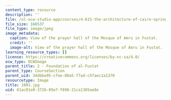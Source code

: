 ```yaml
---
content_type: resource
description: ''
file: /ol-ocw-studio-app/courses/4-615-the-architecture-of-cairo-spring-2002/61ac01e0372689a7f89821ca1385ae8e_1001.jpg
file_size: 168537
file_type: image/jpeg
image_metadata:
  caption: View of the prayer hall of the Mosque of Amru in Fustat.
  credit: ''
  image-alt: View of the prayer hall of the Mosque of Amru in Fustat.
learning_resource_types: []
license: https://creativecommons.org/licenses/by-nc-sa/4.0/
ocw_type: OCWImage
parent_title: 2 - Foundation of al-Fustat
parent_type: CourseSection
parent_uid: 34dbbe95-cfee-00a5-f7ad-c5faec1a1370
resourcetype: Image
title: 1001.jpg
uid: 61ac01e0-3726-89a7-f898-21ca1385ae8e
---
```

